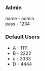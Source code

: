 <h3>Admin</h3>
<span>name - admin</span><br>
<span>pass - 1234</span>

<h3>Default Users</h3>
<ul>
  <li>A - 1111
  <li>B - 2222
  <li>c - 3333
  <li>D - 4444
</ul>
